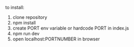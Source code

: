 to install:

1. clone repository
2. npm install
3. create PORT env variable or hardcode PORT in index.js
4. npm run dev
5. open localhost:PORTNUMBER in browser
